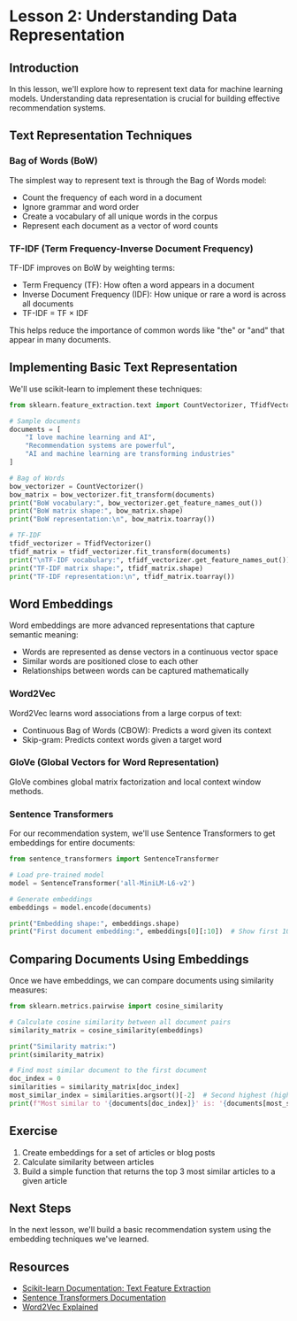 # Lesson 2: Understanding Data Representation

## Introduction

In this lesson, we'll explore how to represent text data for machine learning models. Understanding data representation is crucial for building effective recommendation systems.

## Text Representation Techniques

### Bag of Words (BoW)

The simplest way to represent text is through the Bag of Words model:

- Count the frequency of each word in a document
- Ignore grammar and word order
- Create a vocabulary of all unique words in the corpus
- Represent each document as a vector of word counts

### TF-IDF (Term Frequency-Inverse Document Frequency)

TF-IDF improves on BoW by weighting terms:

- Term Frequency (TF): How often a word appears in a document
- Inverse Document Frequency (IDF): How unique or rare a word is across all documents
- TF-IDF = TF × IDF

This helps reduce the importance of common words like "the" or "and" that appear in many documents.

## Implementing Basic Text Representation

We'll use scikit-learn to implement these techniques:

```python
from sklearn.feature_extraction.text import CountVectorizer, TfidfVectorizer

# Sample documents
documents = [
    "I love machine learning and AI",
    "Recommendation systems are powerful",
    "AI and machine learning are transforming industries"
]

# Bag of Words
bow_vectorizer = CountVectorizer()
bow_matrix = bow_vectorizer.fit_transform(documents)
print("BoW vocabulary:", bow_vectorizer.get_feature_names_out())
print("BoW matrix shape:", bow_matrix.shape)
print("BoW representation:\n", bow_matrix.toarray())

# TF-IDF
tfidf_vectorizer = TfidfVectorizer()
tfidf_matrix = tfidf_vectorizer.fit_transform(documents)
print("\nTF-IDF vocabulary:", tfidf_vectorizer.get_feature_names_out())
print("TF-IDF matrix shape:", tfidf_matrix.shape)
print("TF-IDF representation:\n", tfidf_matrix.toarray())
```

## Word Embeddings

Word embeddings are more advanced representations that capture semantic meaning:

- Words are represented as dense vectors in a continuous vector space
- Similar words are positioned close to each other
- Relationships between words can be captured mathematically

### Word2Vec

Word2Vec learns word associations from a large corpus of text:

- Continuous Bag of Words (CBOW): Predicts a word given its context
- Skip-gram: Predicts context words given a target word

### GloVe (Global Vectors for Word Representation)

GloVe combines global matrix factorization and local context window methods.

### Sentence Transformers

For our recommendation system, we'll use Sentence Transformers to get embeddings for entire documents:

```python
from sentence_transformers import SentenceTransformer

# Load pre-trained model
model = SentenceTransformer('all-MiniLM-L6-v2')

# Generate embeddings
embeddings = model.encode(documents)

print("Embedding shape:", embeddings.shape)
print("First document embedding:", embeddings[0][:10])  # Show first 10 dimensions
```

## Comparing Documents Using Embeddings

Once we have embeddings, we can compare documents using similarity measures:

```python
from sklearn.metrics.pairwise import cosine_similarity

# Calculate cosine similarity between all document pairs
similarity_matrix = cosine_similarity(embeddings)

print("Similarity matrix:")
print(similarity_matrix)

# Find most similar document to the first document
doc_index = 0
similarities = similarity_matrix[doc_index]
most_similar_index = similarities.argsort()[-2]  # Second highest (highest is itself)
print(f"Most similar to '{documents[doc_index]}' is: '{documents[most_similar_index]}'")
```

## Exercise

1. Create embeddings for a set of articles or blog posts
2. Calculate similarity between articles
3. Build a simple function that returns the top 3 most similar articles to a given article

## Next Steps

In the next lesson, we'll build a basic recommendation system using the embedding techniques we've learned.

## Resources

- [Scikit-learn Documentation: Text Feature Extraction](https://scikit-learn.org/stable/modules/feature_extraction.html#text-feature-extraction)
- [Sentence Transformers Documentation](https://www.sbert.net/)
- [Word2Vec Explained](https://towardsdatascience.com/word2vec-explained-49c52b4ccb71)
